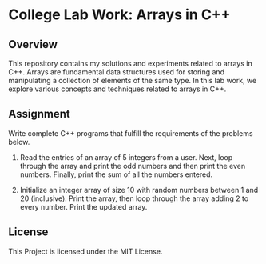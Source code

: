 # College Lab Work: Arrays in C++

## Overview
This repository contains my solutions and experiments related to arrays in C++. Arrays are fundamental data structures used for storing and manipulating a collection of elements of the same type. In this lab work, we explore various concepts and techniques related to arrays in C++.

## Assignment
Write complete C++ programs that fulfill the requirements of the problems below.
1. Read the entries of an array of 5 integers from a user. Next, loop through the
array and print the odd numbers and then print the even numbers. Finally, print
the sum of all the numbers entered.

2. Initialize an integer array of size 10 with random numbers between 1 and 20
(inclusive). Print the array, then loop through the array adding 2 to every number.
Print the updated array.


## License
This Project is licensed under the MIT License.
